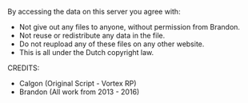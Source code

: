 By accessing the data on this server you agree with:
- Not give out any files to anyone, without permission from Brandon.
- Not reuse or redistribute any data in the file.
- Do not reupload any of these files on any other website.
- This is all under the Dutch copyright law.

CREDITS:
- Calgon (Original Script - Vortex RP)
- Brandon (All work from 2013 - 2016)
